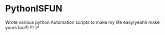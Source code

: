 # PythonISFUN

Wrote various python Automation scripts to make my life easy(yeahh make yours too!!) !!! :P
